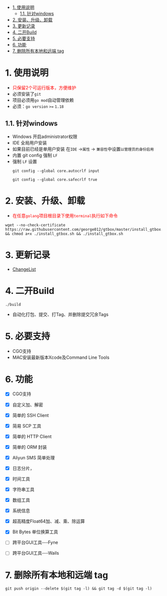 <!-- TOC -->

- [1. 使用说明](#1-使用说明)
    - [1.1. 针对windows](#11-针对windows)
- [2. 安装、升级、卸载](#2-安装升级卸载)
- [3. 更新记录](#3-更新记录)
- [4. 二开Build](#4-二开build)
- [5. 必要支持](#5-必要支持)
- [6. 功能](#6-功能)
- [7. 删除所有本地和远端 tag](#7-删除所有本地和远端-tag)

<!-- /TOC -->

# 1. 使用说明
* <font color=red>只保留2个可运行版本，方便维护</font>
* 必须安装了`git`
* 项目必须用`go mod`自动管理依赖
* 必须：`go version` `>=` `1.18`

## 1.1. 针对windows
* Windows 开启administrator权限
* IDE 全局用户安装
* 如果目前已经是单用户安装 在`IDE` →`属性` → `兼容性`中设置`以管理员的身份启用`
* 内置 git config 强制 `LF`
* 强制 `LF` 设置
    ```
    git config --global core.autocrlf input
    
    git config --global core.safecrlf true
    ```

# 2. 安装、升级、卸载
* <font color=red>在任意`golang`项目根目录下使用`terminal`执行如下命令</font>
```
wget --no-check-certificate https://raw.githubusercontent.com/george012/gtbox/master/install_gtbox.sh && chmod a+x ./install_gtbox.sh && ./install_gtbox.sh
```

# 3. 更新记录
* [ChangeList](./ChangeList.md)

# 4. 二开Build
```
./build 
```
*   自动化打包、提交、打Tag、并删除提交冗余Tags

# 5. 必要支持
*   CGO支持
*   MAC安装最新版本Xcode及Command Line Tools


# 6. 功能
- [x] CGO支持
- [x] 自定义加、解密
- [x] 简单的 SSH Client
- [x] 简易 SCP 工具
- [x] 简单的 HTTP Client
- [x] 简单的 ORM 封装
- [x] Aliyun SMS 简单处理
- [x] 日志分片，
- [x] 时间工具
- [x] 字符串工具
- [x] 数组工具
- [x] 系统信息
- [x] 超高精度Float64加、减、乘、除运算
- [x] Bit  Bytes 单位换算工具
- [ ] 跨平台GUI工具---Fyne
- [ ] 跨平台GUI工具---Wails


# 7. 删除所有本地和远端 tag
```
git push origin --delete $(git tag -l) && git tag -d $(git tag -l)
```